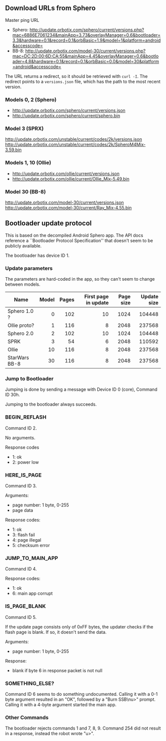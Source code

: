 ## Download URLs from Sphero

Master ping URL
* Sphero: http://update.orbotix.com/sphero/current/versions.php?mac=6886E7061234&mainApp=3.73&overlayManager=0.6&bootloader=3.3&hardware=0.1&record=0.1&orbBasic=1.9&model=1&platform=android&accesscode=
* BB-8: http://update.orbotix.com/model-30/current/versions.php?mac=DC:2D:00:6D:CA:55&mainApp=4.45&overlayManager=0.6&bootloader=4.8&hardware=0.1&record=0.1&orbBasic=0.0&model=30&platform=android&accesscode=

The URL returns a redirect, so it should be retrieved with `curl -I`. The redirect points to a `versions.json` file, which has the path to the most recent version.

### Models 0, 2 (Sphero)

* http://update.orbotix.com/sphero/current/versions.json
* http://update.orbotix.com/sphero/current/sphero.bin

### Model 3 (SPRX)

http://update.orbotix.com/unstable/current/codes/2k/versions.json
http://update.orbotix.com/unstable/current/codes/2k/SpheroM4Mix-3.59.bin

### Models 1, 10 (Ollie)

* http://update.orbotix.com/ollie/current/versions.json
* http://update.orbotix.com/ollie/current/Ollie_Mix-5.49.bin

### Model 30 (BB-8)

http://update.orbotix.com/model-30/current/versions.json
http://update.orbotix.com/model-30/current/Ray_Mix-4.55.bin

## Bootloader update protocol

This is based on the decompiled Android Sphero app. The API docs reference a ``Bootloader Protocol Specification'' that doesn't seem to be publicly available.

The bootloader has device ID 1.

### Update parameters

The parameters are hard-coded in the app, so they can't seem to change between models.

| Name | Model | Pages | First page in update |  Page size | Update size  |
|---------------|---:|----:|---:|-----:|-------:|
| Sphero 1.0 ?  |  0 | 102 | 10 | 1024 | 104448 |
| Ollie proto?  |  1 | 116 |  8 | 2048 | 237568 |
| Sphero 2.0    |  2 | 102 | 10 | 1024 | 104448 |
| SPRK          |  3 |  54 |  6 | 2048 | 110592 |
| Ollie         | 10 | 116 |  8 | 2048 | 237568 |
| StarWars BB-8 | 30 | 116 |  8 | 2048 | 237568 |

### Jump to Bootloader

Jumping is done by sending a message with Device ID 0 (core), Command ID 30h.

Jumping to the bootloader always succeeds.

### BEGIN_REFLASH

Command ID 2.

No arguments.

Response codes
* 1: ok
* 2: power low

### HERE_IS_PAGE

Command ID 3.

Arguments:
* page number: 1 byte, 0-255
* page data

Response codes:
* 1: ok
* 3: flash fail
* 4: page illegal
* 5: checksum error

### JUMP_TO_MAIN_APP

Command ID 4.

Response codes:
* 1: ok
* 6: main app corrupt

### IS_PAGE_BLANK

Command ID 5.

If the update page consists only of 0xFF bytes, the updater checks if the flash page is blank. If so, it doesn't send the data.

Arguments:
* page number: 1 byte, 0-255

Response:
- blank if byte 6 in response packet is not null

### SOMETHING_ELSE?

Command ID 6 seems to do something undocumented. Calling it with a 0-1 byte argument resulted in an "OK", followed by a "Burn SSB\nu>" prompt. Calling it with a 4-byte argument started the main app.

### Other Commands

The bootloader rejects commands 1 and 7, 8, 9. Command 254 did not result in a response, instead the robot wrote "u>".


